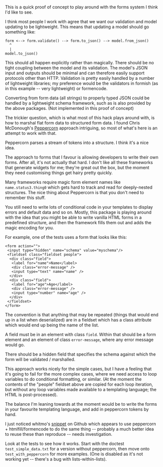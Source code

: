 This is a quick proof of concept to play around with the forms system
I think I'd like to see.

I think most people I work with agree that we want our validation and
model updating to be lightweight.  This means that updating a model
should go something like:

    form <--> form.validate() --> form.to_json() --> model.from_json()
      ^
      |
    model.to_json()

This should all happen explicitly rather than magically.  There should
be no tight coupling between the model and its validation.  The
model's JSON input and outputs should be minimal and can therefore
easily support protocols other than HTTP.  Validation is pretty easily
handled by a number of lightweight libraries; my preference would be
the validators in formish (as in this example -- very lightweight) or
formencode.

Converting from form data (all strings) to properly typed JSON could
be handled by a lightweight schema framework, such as is also provided
by the above packages.  (Not implemented in this proof of concept)

The trickier question, which is what most of this hack plays around
with, is how to marshal flat form data to structured form data.  I
found Chris McDonough's [Peppercorn][1] approach intriguing, so most of
what's here is an attempt to work with that.

Peppercorn parses a stream of tokens into a structure.  I think it's a
nice idea.  

The approach to forms that I favour is allowing developers to write
their own forms.  After all, it's not actually that hard.  I don't
like all these frameworks that generate widgets for me; they're great
out the box, but the moment they need customising things get hairy
pretty quickly.

Many frameworks require magic form element names like
```name.status3.thing0``` which gets hard to track and read for
deeply-nested structures.  The nice thing about Peppercorn is that you
don't need to remember this stuff.

You still need to write lots of conditional code in your templates to
display errors and default data and so on.  Mostly, this package is
playing around with the idea that you might be able to write vanilla
HTML forms in a predefined structure, and then the framework fills
them out and adds the magic encoding for you.

For example, one of the tests uses a form that looks like this:

    <form action="">
     <input type="hidden" name="schema" value="myschema"/>
     <fieldset class="fieldset people">
      <div class="field">
       <label for="name">Name</label>
       <div class="error-message" />
       <input type="text" name="name" />
      </div>
      <div class="field">
       <label for="age">Age</label>
       <div class="error-message" />
       <input type="number" name="age" />
      </div>
     </fieldset>
    </form>

The convention is that anything that may be repeated (things that
would end up in a list when deserialized) are in a fieldset which has
a class attribute which would end up being the name of the list.

A field must be in an element with class ```field```.  Within that should
be a form element and an element of class ```error-message```, where any
error message would go.

There should be a hidden field that specifies the schema against which
the form will be validated / marshalled.

This approach works nicely for the simple cases, but I have a feeling
that it's going to fail for the more complex cases, where we need
access to loop variables to do conditional formatting, or similar.
(At the moment the contents of the "people" fieldset above are copied
for each loop iteration, but without any loop variables made available
to a templating language; the HTML is post-processed).

The balance I'm leaning towards at the moment would be to write the
forms in your favourite templating language, and add in peppercorn
tokens by hand.

I just noticed whitmo's [snippet][2] on Github which appears to use
peppercorn + htmlfill/formencode to do the same thing -- probably a
much better idea to reuse these than reproduce -- needs investigation.

Look at the tests to see how it works.  Start with the doctest
```test_simple_data.txt``` for a version without peppercorn, then move
onto ```test_with_peppercorn``` for more examples.  (One is disabled
as it's not working yet -- there's a bug with lists-within-lists).

[1]: http://www.plope.com/peppercorn
[2]: https://gist.github.com/396568
